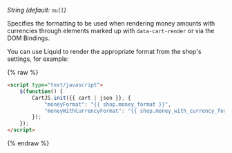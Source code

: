 *String (default: `null`)*

Specifies the formatting to be used when rendering money amounts with currencies through elements marked up with `data-cart-render` or via the DOM Bindings.

You can use Liquid to render the appropriate format from the shop's settings, for example:

{% raw %}
```html
<script type="text/javascript">
    $(function() {
        CartJS.init({{ cart | json }}, {
            "moneyFormat": "{{ shop.money_format }}",
            "moneyWithCurrencyFormat": "{{ shop.money_with_currency_format }}"
        });
    });
</script>
```
{% endraw %}
